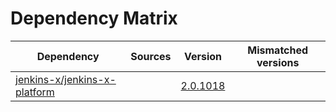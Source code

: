 # Dependency Matrix

Dependency | Sources | Version | Mismatched versions
---------- | ------- | ------- | -------------------
[jenkins-x/jenkins-x-platform](https://github.com/jenkins-x/jenkins-x-platform.git) |  | [2.0.1018](https://github.com/jenkins-x/jenkins-x-platform/releases/tag/v2.0.1018) | 
